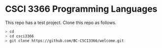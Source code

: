 # CSCI 3366 Programming Languages

This repo has a test project. Clone this repo as follows.

```bash
> cd
> cd csci3366
> git clone https://github.com/BC-CSCI3366/welcome.git
```
